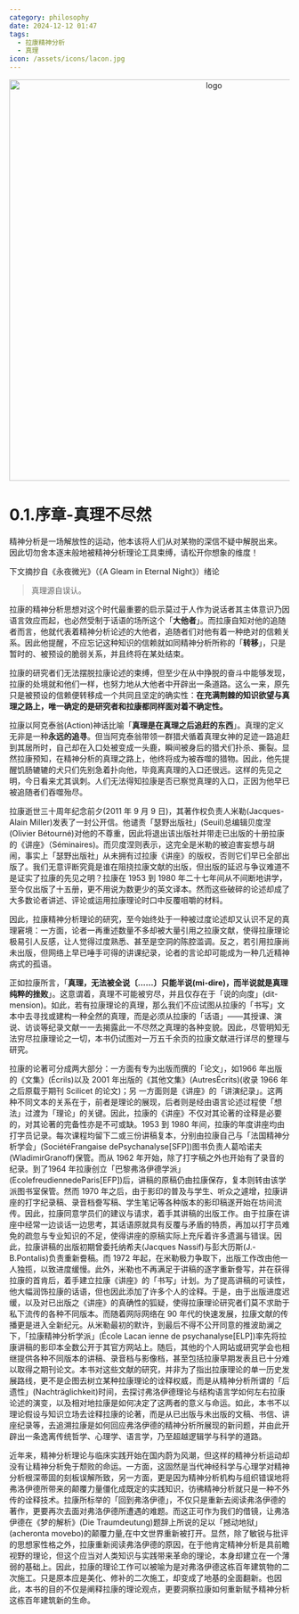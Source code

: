 ```yaml
---
category: philosophy
date: 2024-12-12 01:47
tags:
  - 拉康精神分析
  - 真理
icon: /assets/icons/lacon.jpg
---
```



<p align="center">
  <img width="720" src="/assets/icons/lacon.jpg" alt="logo">
</p>

# 0.1.序章-真理不尽然

精神分析是一场解放性的运动，他本该将人们从对某物的深信不疑中解脱出来。
因此切勿舍本逐末般地被精神分析理论工具束缚，请松开你想象的维度！

下文摘抄自《永夜微光》（《A Gleam in Eternal Night》）绪论 

> 真理源自误认。

拉康的精神分析思想对这个时代最重要的启示莫过于人作为说话者其主体意识乃因语言效应而起，也必然受制于话语的场所这个「**大他者**」。而拉康自知对他的追随者而言，他就代表着精神分析论述的大他者，追随者们对他有着一种绝对的信赖关系。因此他提醒，不应忘记这种知识的信赖就如同精神分析所称的「**转移**」，只是暂时的、被预设的脆弱关系，并且终将在某处结束。

拉康的研究者们无法摆脱拉康论述的束缚，但至少在从中挣脱的奋斗中能够发现，拉康的处境就和他们一样，也努力地从大他者中开辟出一条道路。这么一来，原先只是被预设的信赖便转移成一个共同且坚定的确实性：**在充满荆棘的知识欲望与真理之路上，唯一确定的是研究者和拉康都同样面对着不确定性。**

拉康以阿克泰翁(Action)神话比喻「**真理是在真理之后追赶的东西**」。真理的定义无非是一种**永远的追寻**。但当阿克泰翁带领一群猎犬循着真理女神的足迹一路追赶到其居所时，自己却在入口处被变成一头鹿，瞬间被身后的猎犬们扑杀、撕裂。显然拉康预知，在精神分析的真理之路上，他终将成为被吞噬的猎物。因此，他先提醒饥肠辘辘的犬只们先别急着扑向他，毕竟离真理的入口还很远。这样的先见之明，今日看来尤其讽刺。人们无法得知拉康是否已察觉真理的入口，正因为他早已被追随者们吞噬殆尽。

拉康逝世三十周年纪念前夕(2011 年 9 月 9 日)，其著作权负责人米勒(Jacques-Alain Miller)发表了一封公开信。他谴责「瑟野出版社」(Seuil)总编辑贝度涅(Olivier Bétourné)对他的不尊重，因此将退出该出版社并带走已出版的十册拉康的《讲座》（Séminaires)。而贝度涅则表示，这完全是米勒的被迫害妄想与胡闹，事实上「瑟野出版社」从未拥有过拉康《讲座》的版权，否则它们早已全部出版了。我们无意评断究竟是谁在阻挠拉康文献的出版，但出版的延迟与争议难道不是证实了拉康的先见之明？拉康在 1953 到 1980 年二十七年间从不间断地讲学，至今仅出版了十五册，更不用说为数更少的英文译本。然而这些破碎的论述却成了大多数论者讲述、评论或运用拉康理论时口中反覆咀嚼的材料。

因此，拉康精神分析理论的研究，至今始终处于一种被过度论述却又认识不足的真理窘境：一方面，论者一再重述数量不多却被大量引用之拉康文献，使得拉康理论极易引人反感，让人觉得过度熟悉、甚至是空洞的陈腔滥调。反之，若引用拉康尚未出版，但网络上早已唾手可得的讲课纪录，论者的言论却可能成为一种几近精神病式的孤语。

正如拉康所言，「**真理，无法被全说〔……〕只能半说(mi-dire)，而半说就是真理纯粹的挫败**」。这意谓着，真理不可能被穷尽，并且仅存在于「说的向度」(dit-mension)。如此，若有拉康理论的真理，那么我们不应试图从拉康的「书写」文本中去寻找或建构一种全然的真理，而是必须从拉康的「话语」——其授课、演说、访谈等纪录文献一一去揭露此一不尽然之真理的各种变貌。因此，尽管明知无法穷尽拉康理论之一切，本书仍试图对一万五千余页的拉康文献进行详尽的整理与研究。

拉康的论著可分成两大部分：一方面有专为出版而撰的「论文」，如1966 年出版的《文集》(Écrils)以及 2001 年出版的《其他文集》(AutresÉcrits)(收录 1966 年之后原载于期刊 Scilicet 的论文)；另 一方面则是《讲座》的「讲演纪录」。这两种不同文本的关系在于，前者是理论的展现，后者则是经由语言论述过程使「想法」过渡为「理论」的关键。因此，拉康的《讲座》不仅对其论著的诠释是必要的，对其论著的完备性亦是不可或缺。1953 到 1980 年间，拉康的年度讲座均由打字员记录。每次课程均留下二或三份讲稿复本，分别由拉康自己与「法国精神分析学会」(SociétéFrangaise dePsychanalyse[SFP])图书负责人葛哈诺夫(WladimirGranoff)保管。而从 1962 年开始，除了打字稿之外也开始有了录音的纪录。到了1964 年拉康创立「巴黎弗洛伊德学派」(EcolefreudiennedeParis[EFP])后，讲稿的原稿仍由拉康保存，复本则转由该学派图书室保管。然而 1970 年之后，由于影印的普及与学生、听众之遽增，拉康讲座的打字纪录稿、录音档誊写稿、学生笔记等各种版本的影印稿遂开始在坊间流传。因此，拉康同意学员们的建议与请求，着手其讲稿的出版工作。由于拉康在讲座中经常一边谈话一边思考，其话语原就具有反覆与矛盾的特质，再加以打字员难免的疏忽与专业知识的不足，使得讲座的原稿实际上充斥着许多遗漏与错误。因此，拉康讲稿的出版初期曾委托纳希夫(Jacques Nassif)与彭大历斯(J.-B.Pontalis)负责重新誊稿。而 1972 年起，在米勒极力争取下，出版工作改由他一人独揽，以致进度缓慢。此外，米勒也不再满足于讲稿的逐字重新誊写，并在获得拉康的首肯后，着手建立拉康《讲座》的「书写」计划。为了提高讲稿的可读性，他大幅润饰拉康的话语，但也因此添加了许多个人的诠释。于是，由于出版进度迟缓，以及对已出版之《讲座》的真确性的狐疑，使得拉康理论研究者们莫不求助于私下流传的各种不同版本。而随着网际网络在 90 年代的快速发展，拉康文献的传播更是进入全新纪元。从米勒最初的默许，到最后不得不公开同意的推波助澜之下，「拉康精神分析学派」(École Lacan ienne de psychanalyse[ELP])率先将拉康讲稿的影印本全数公开于其官方网站上。随后，其他的个人网站或研究学会也相继提供各种不同版本的讲稿、录音档与影像档，甚至包括拉康早期发表且已十分难以取得之期刊论文。本书对这些文献的研究，并非为了指出拉康理论的单一历史发展路线，更不是企图去树立某种拉康理论的诠释权威，而是从精神分析所谓的「后遗性」(Nachträglichkeit)时间，去探讨弗洛伊德理论与结构语言学如何左右拉康论述的演变，以及相对地拉康是如何决定了这两者的意义与命运。如此，本书不以理论假设与知识立场去诠释拉康的论著，而是从已出版与未出版的文稿、书信、讲座纪录等，去追溯拉康是如何回应弗洛伊德的精神分析所展现的新问题，并由此开辟出一条逸离传统哲学、心理学、语言学，乃至超越逻辑学与科学的道路。

近年来，精神分析理论与临床实践开始在国内蔚为风潮，但这样的精神分析运动却没有让精神分析免于颓败的命运。一方面，这固然是当代神经科学与心理学对精神分析根深蒂固的刻板误解所致，另一方面，更是因为精神分析机构与组织错误地将弗洛伊德所带来的颠覆力量僵化成既定的实践知识，彷彿精神分析就只是一种不外传的诠释技术。拉康所标举的「回到弗洛伊德」，不仅只是重新去阅读弗洛伊德的著作，更要再次去面对弗洛伊德所遭遇的难题。而这正可作为我们的借镜，让弗洛伊德在《梦的解析》(Die Traumdeutung)题辞上所说的足以「撼动地狱」(acheronta movebo)的颠覆力量,在中文世界重新被打开。显然，除了敏锐与批评的思想家性格之外，拉康重新阅读弗洛伊德的原因，在于他肯定精神分析是具前瞻视野的理论，但这个应当对人类知识与实践带来革命的理论，本身却建立在一个薄弱的基础上。因此，拉康的理论工作可以被喻为是对弗洛伊德这栋百年建筑物的二次施工。只是原本应是美化、修补的二次施工，却变成了地基的全面翻新。也因此，本书的目的不仅是阐释拉康的理论观点，更要洞察拉康如何重新赋予精神分析这栋百年建筑新的生命。
